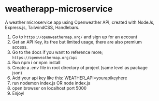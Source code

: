 # weatherapp-microservice
A weather microservice app using Openweather API, created with NodeJs, Express.js, TailwindCSS, Handlebars.

1. Go to `https://openweathermap.org/` and sign up for an account
2. Get an API Key, its free but limited usage, there are also premium access.
3. Go to the docs if you want to reference more; `https://openweathermap.org/api`
4. Run npm i or npm install
5. Create a .env file in root directory of project (same level as package json)
6. Add your api key like this: WEATHER_API=yourapikeyhere
7. run nodemon index.js OR node index.js
8. open browser on localhost port 5000
9. Enjoy!
